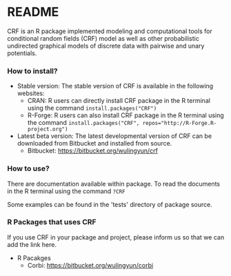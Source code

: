 # README #

CRF is an R package implemented modeling and computational tools for conditional random fields (CRF) model as well as other probabilistic undirected graphical models of discrete data with pairwise and unary potentials.

### How to install? ###

* Stable version: The stable version of CRF is available in the following websites:
    + CRAN: R users can directly install CRF package in the R terminal using the command `install.packages("CRF")`
    + R-Forge: R users can also install CRF package in the R terminal using the command `install.packages("CRF", repos="http://R-Forge.R-project.org")`
* Latest beta version: The latest developmental version of CRF can be downloaded from Bitbucket and installed from source.
    + Bitbucket: https://bitbucket.org/wulingyun/crf

### How to use? ###

There are documentation available within package. To read the documents in the R terminal using the command `?CRF`

Some examples can be found in the 'tests' directory of package source.

### R Packages that uses CRF ###

If you use CRF in your package and project, please inform us so that we can add the link here.

* R Pacakges
    + Corbi: https://bitbucket.org/wulingyun/corbi
